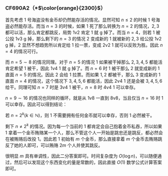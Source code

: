 ### CF690A2（*$\color{orange}{2300}$）

首先考虑 $1$ 号海盗没有金币却仍然能存活的情况。显然可知 $n\le 2$ 的时候 $1$ 号海盗必然能存活。而当 $n=3$ 的时候，如果 $1$ 死了那么转换为 $n=2$ 的情况，$2,3$ 都可以活，那么肯定都跳反，局势 1v2 肯定 $1$ 就 g 掉了。而当 $n=4$，则若 $1$ 被公投 1v3 g 掉，那么剩下的 $n=3$ 的情况 $2$ 变成新的 $1$ 就被新的 $2,3$ 给公投 1v2 g 掉，$2$ 显然不想趋势所以肯定给 $1$ 拉一票，变成 2v2 $1$ 就可以反败为胜。因此 $n=4$ 的情况可行。

而 $n=5\sim 8$ 的情况同理。对于 $n=5$ 的情况 $1$ 如果被干掉那么 $2,3,4,5$ 都能活肯定希望 $1$ 被干，因此 1v4 $1$ 就 g 掉了。而 $n=6$ 时 $1$ 被干那么 $2$ 就变成新的 $1$ 直面 $n=5$ 的情况。因此 $2$ 会给 $1$ 拉票。而如果 $1,2$ 都被干，那么 $3$ 变成新的 $1$ 直面 $n=4$ 的情况，这个情况下 $3,4,5,6$ 都能活，因此 2v4 $1$ 还是会被 $3,4,5,6$ 给干。同理可知 $n=7$ 时是 3v4 $1$ 被干，$n=8$ 时 4v4 $1$ 可以幸存。

$n=9\sim 16$ 的情况也同样的循环，就是从 1v8 一直到 8v8，当且仅当 $n=16$ 时 $1$ 可以幸存。因此可以得到结论：

若 $n=2^k(k\in\mathbb{N})$，则 $1$ 不需要拥有任何金币就可以幸存，否则 $1$ 必然被干。

剩下 $n\neq 2^k$ 的情况。因为每一个当前的 $1$ 都肯定会自己抱着金币私吞，所以如果 $1$ 拿着一个金币贿赂某一个人，那么不管这个人一开始是跳忠还是跳反，都必然会在被贿赂后改投 $1$。因此若 $1$ 初始有 $m$ 个金币，那么直接拿着 $m$ 个金币去贿赂跳反了她的人即可，可以贿赂 $2m$ 个人并使其跳反。

很明显 $m$ 具有单调性，因此二分答案即可。时间复杂度为 $O(\log n)$，可以随便通过，然后可以发现这个东西变化的量是常数的，因此直接 $O(1)$ 数学公式计算答案即可。